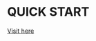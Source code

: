 # QUICK START

[Visit here](https://platform.openai.com/docs/quickstart?lang=ChatCompletions&context=python)

